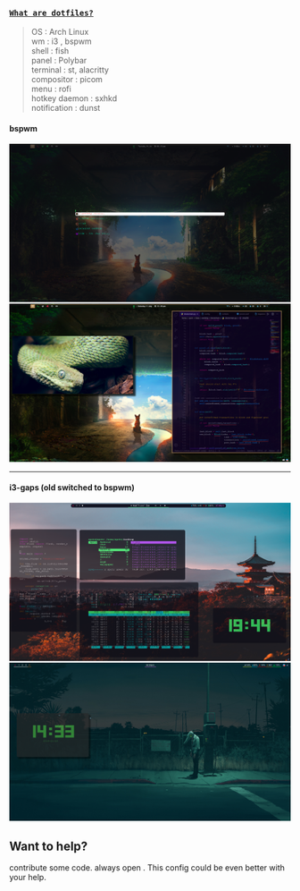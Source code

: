 ### [`What are dotfiles?`](https://wiki.archlinux.org/index.php/Dotfiles) 

 >  OS            :    Arch Linux  
  wm            :    i3 , bspwm  
  shell         :    fish  
  panel         :    Polybar  
  terminal      :    st, alacritty  
  compositor    :    picom  
   menu          :    rofi  
   hotkey daemon :    sxhkd  
   notification  :    dunst


  

#### bspwm
 ![alt text](https://github.com/spctr01/dotfiles/blob/master/imgs/rofi.png)
 ![alt text](https://github.com/spctr01/dotfiles/blob/master/imgs/3.png)

-----------------------------
 #### i3-gaps (old switched to bspwm)
 ![alt text](https://github.com/spctr01/dotfiles/blob/master/imgs/1.png)
 ![alt text](https://github.com/spctr01/dotfiles/blob/master/imgs/2.png)
 
 ## Want to help?
contribute some code. always open .
This config could be even better with your help.
